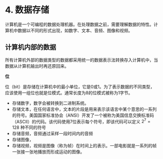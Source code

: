 # 4. 数据存储
计算机是一个可编程的数据处理机器。在处理数据之前，需要理解数据的特性。计算机中数据以不同的形式出现，如数字、文本、音频、图像和视频。  

## 计算机内部的数据
所有计算机外部的数据类型的数据都采用统一的数据表示法转换存入计算机中，当数据从计算机输出时再还原回来。  

**位**  

位（bit）是存储在计算机中的最小单位，它是0或1。为了表示数据的不同类型，应该使用一组位也就是位模式。通常长度为8的位模式被称为1字节。  

* 存储数字，数字会被转换到二进制系统。  
* 存储文本，在任何语言中，文本的片段是用来表示该语言中某个意思的一系列的符号。美国国家标准协会（ANSI）开发了一个被称为美国信息交换标准码（ASCII）的代码。该代码使用7位表示每个符号，即该代码可以定义 $2^{7}=128$ 种不同的符号
* 存储音频，音频通过采样一段时间内的音频
* 存储图像，
* 存储视频，视频是图像（称为帧）在时间上的表示。一部电影就是一系列的帧一张接一张地播放而形成运动的图像。